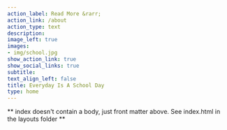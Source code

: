 ```yaml
---
action_label: Read More &rarr;
action_link: /about
action_type: text
description: 
image_left: true
images:
- img/school.jpg
show_action_link: true
show_social_links: true
subtitle: 
text_align_left: false
title: Everyday Is A School Day
type: home
---
```


** index doesn't contain a body, just front matter above.
See index.html in the layouts folder **
